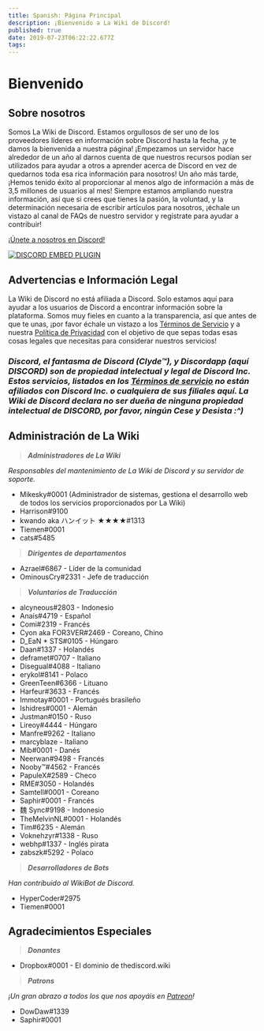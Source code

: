 ```yaml
---
title: Spanish: Página Principal
description: ¡Bienvenido a La Wiki de Discord!
published: true
date: 2019-07-23T06:22:22.677Z
tags: 
---
```


# Bienvenido
## Sobre nosotros

Somos La Wiki de Discord. Estamos orgullosos de ser uno de los proveedores líderes en información sobre Discord hasta la fecha, ¡y te damos la bienvenida a nuestra página! ¡Empezamos un servidor hace alrededor de un año al darnos cuenta de que nuestros recursos podían ser utilizados para ayudar a otros a aprender acerca de Discord en vez de quedarnos toda esa rica información para nosotros! Un año más tarde, ¡Hemos tenido éxito al proporcionar al menos algo de información a más de 3,5 millones de usuarios al mes! Siempre estamos ampliando nuestra información, así que si crees que tienes la pasión, la voluntad, y la determinación necesaria de escribir artículos para nosotros, ¡échale un vistazo al canal de FAQs de nuestro servidor y regístrate para ayudar a contribuir!

[¡Únete a nosotros en Discord!](https://discord.gg/zzAKwMQ)

<a href="https://discord.gg/ZRJ9Ghh">![DISCORD EMBED PLUGIN](https://discordapp.com/api/guilds/367460196148183040/widget.png?style=banner2)</a>

## Advertencias e Información Legal
La Wiki de Discord no está afiliada a Discord. Solo estamos aquí para ayudar a los usuarios de Discord a encontrar información sobre la plataforma. Somos muy fieles en cuanto a la transparencia, así que antes de que te unas, ¡por favor échale un vistazo a los [Términos de Servicio](/terms) y a nuestra [Política de Privacidad](/privacy) con el objetivo de que sepas todas esas cosas legales que necesitas para considerar nuestros servicios!

### ***Discord, el fantasma de Discord (Clyde™), y Discordapp (aquí DISCORD) son de propiedad intelectual y legal de Discord Inc. Estos servicios, listados en los [Términos de servicio](/terms) no están afiliados con Discord Inc. o cualquiera de sus filiales aquí. La Wiki de Discord declara no ser dueña de ninguna propiedad intelectual de DISCORD, por favor, ningún Cese y Desista :^)***

## Administración de La Wiki
> ***Administradores de La Wiki***

*Responsables del mantenimiento de La Wiki de Discord y su servidor de soporte.*
* Mikesky#0001 (Administrador de sistemas, gestiona el desarrollo web de todos los servicios proporcionados por La Wiki)
* Harrison#9100
* kwando aka ハンイット ★★★★#1313
* Tiemen#0001
* cats#5485

> ***Dirigentes de departamentos***

* Azrael#6867 - Líder de la comunidad
* OminousCry#2331 - Jefe de traducción

> ***Voluntarios de Traducción***

* alcyneous#2803 - Indonesio
* Anaís#4719 - Español
* Comi#2319 - Francés
* Cyon aka FOR3VER#2469 - Coreano, Chino
* D_EaN * STS#0105 - Húngaro
* Daan#1337 - Holandés
* deframet#0707 - Italiano
* Disegual#4088 - Italiano
* erykol#8141 - Polaco
* GreenTeen#6366 - Lituano
* Harfeur#3633 - Francés
* Immotay#0001 - Portugués brasileño
* Ishidres#0001 - Alemán
* Justman#0150 - Ruso
* Lireoy#4444 - Húngaro
* Manfre#9262 - Italiano
* marcyblaze - Italiano
* Mib#0001 - Danés
* Neerwan#9498 - Francés
* Nooby™#4562 - Francés
* PapuleX#2589 - Checo
* RME#3050 - Holandés
* Samtell#0001 - Coreano
* Saphir#0001 - Francés
* 魏 Sync#9198 - Indonesio
* TheMelvinNL#0001 - Holandés
* Tim#6235 - Alemán
* Voknehzyr#1338 - Ruso
* webhp#1337 - Inglés pirata
* zabszk#5292 - Polaco

> ***Desarrolladores de Bots***

*Han contribuido al WikiBot de Discord.*
* HyperCoder#2975
* Tiemen#0001

## Agradecimientos Especiales

>***Donantes***

* Dropbox#0001 - El dominio de thediscord.wiki


> ***Patrons***

*¡Un gran abrazo a todos los que nos apoyáis en [Patreon](https://www.patreon.com/TheDiscordWiki)!*

* DowDaw#1339
* Saphir#0001